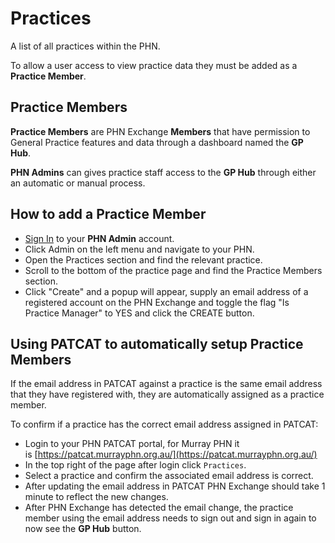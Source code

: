 # **Practices**

A list of all practices within the PHN.

To allow a user access to view practice data they must be added as a **Practice Member**.

## **Practice Members**

**Practice Members** are PHN Exchange **Members** that have permission to General Practice features and data through a dashboard named the **GP Hub**.

**PHN Admins** can gives practice staff access to the **GP Hub** through either an automatic or manual process.

## How to add a **Practice Member**

- <a href="../../../members/#sign-in-to-the-phn-exchange" target="_blank">Sign In</a> to your **PHN Admin** account.
- Click Admin on the left menu and navigate to your PHN.
- Open the Practices section and find the relevant practice.
- Scroll to the bottom of the practice page and find the Practice Members section.
- Click "Create" and a popup will appear, supply an email address of a registered account on the PHN Exchange and toggle the flag "Is Practice Manager" to YES and click the CREATE button.

## Using PATCAT to automatically setup **Practice Members**

If the email address in PATCAT against a practice is the same email address that they have registered with, they are automatically assigned as a practice member.

To confirm if a practice has the correct email address assigned in PATCAT:

- Login to your PHN PATCAT portal, for Murray PHN it is [https://patcat.murrayphn.org.au/](https://patcat.murrayphn.org.au/)
- In the top right of the page after login click `Practices`.
- Select a practice and confirm the associated email address is correct.
- After updating the email address in PATCAT PHN Exchange should take 1 minute to reflect the new changes.
- After PHN Exchange has detected the email change, the practice member using the email address needs to sign out and sign in again to now see the **GP Hub** button.
